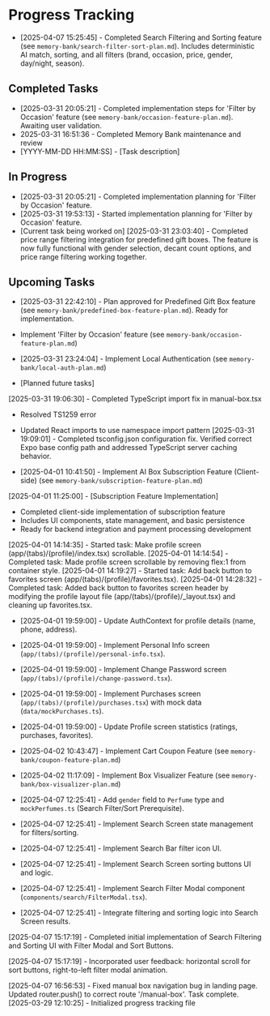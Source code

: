 # Progress Tracking

- [2025-04-07 15:25:45] - Completed Search Filtering and Sorting feature (see `memory-bank/search-filter-sort-plan.md`). Includes deterministic AI match, sorting, and all filters (brand, occasion, price, gender, day/night, season).
## Completed Tasks

- [2025-03-31 20:05:21] - Completed implementation steps for 'Filter by Occasion' feature (see `memory-bank/occasion-feature-plan.md`). Awaiting user validation.
- 2025-03-31 16:51:36 - Completed Memory Bank maintenance and review
- [YYYY-MM-DD HH:MM:SS] - [Task description]

## In Progress


- [2025-03-31 20:05:21] - Completed implementation planning for 'Filter by Occasion' feature.
- [2025-03-31 19:53:13] - Started implementation planning for 'Filter by Occasion' feature.
- [Current task being worked on]
[2025-03-31 23:03:40] - Completed price range filtering integration for predefined gift boxes. The feature is now fully functional with gender selection, decant count options, and price range filtering working together.

## Upcoming Tasks


- [2025-03-31 22:42:10] - Plan approved for Predefined Gift Box feature (see `memory-bank/predefined-box-feature-plan.md`). Ready for implementation.
- Implement 'Filter by Occasion' feature (see `memory-bank/occasion-feature-plan.md`)

- [2025-03-31 23:24:04] - Implement Local Authentication (see `memory-bank/local-auth-plan.md`)
- [Planned future tasks]

[2025-03-31 19:06:30] - Completed TypeScript import fix in manual-box.tsx
- Resolved TS1259 error
- Updated React imports to use namespace import pattern
[2025-03-31 19:09:01] - Completed tsconfig.json configuration fix. Verified correct Expo base config path and addressed TypeScript server caching behavior.

- [2025-04-01 10:41:50] - Implement AI Box Subscription Feature (Client-side) (see `memory-bank/subscription-feature-plan.md`)

[2025-04-01 11:25:00] - [Subscription Feature Implementation]
- Completed client-side implementation of subscription feature
- Includes UI components, state management, and basic persistence
- Ready for backend integration and payment processing development

[2025-04-01 14:14:35] - Started task: Make profile screen (app/(tabs)/(profile)/index.tsx) scrollable.
[2025-04-01 14:14:54] - Completed task: Made profile screen scrollable by removing flex:1 from container style.
[2025-04-01 14:19:27] - Started task: Add back button to favorites screen (app/(tabs)/(profile)/favorites.tsx).
[2025-04-01 14:28:32] - Completed task: Added back button to favorites screen header by modifying the profile layout file (app/(tabs)/(profile)/_layout.tsx) and cleaning up favorites.tsx.

- [2025-04-01 19:59:00] - Update AuthContext for profile details (name, phone, address).

- [2025-04-01 19:59:00] - Implement Personal Info screen (`app/(tabs)/(profile)/personal-info.tsx`).

- [2025-04-01 19:59:00] - Implement Change Password screen (`app/(tabs)/(profile)/change-password.tsx`).

- [2025-04-01 19:59:00] - Implement Purchases screen (`app/(tabs)/(profile)/purchases.tsx`) with mock data (`data/mockPurchases.ts`).

- [2025-04-01 19:59:00] - Update Profile screen statistics (ratings, purchases, favorites).


- [2025-04-02 10:43:47] - Implement Cart Coupon Feature (see `memory-bank/coupon-feature-plan.md`)


- [2025-04-02 11:17:09] - Implement Box Visualizer Feature (see `memory-bank/box-visualizer-plan.md`)


- [2025-04-07 12:25:41] - Add `gender` field to `Perfume` type and `mockPerfumes.ts` (Search Filter/Sort Prerequisite).

- [2025-04-07 12:25:41] - Implement Search Screen state management for filters/sorting.

- [2025-04-07 12:25:41] - Implement Search Bar filter icon UI.

- [2025-04-07 12:25:41] - Implement Search Screen sorting buttons UI and logic.

- [2025-04-07 12:25:41] - Implement Search Filter Modal component (`components/search/FilterModal.tsx`).

- [2025-04-07 12:25:41] - Integrate filtering and sorting logic into Search Screen results.

[2025-04-07 15:17:19] - Completed initial implementation of Search Filtering and Sorting UI with Filter Modal and Sort Buttons.

[2025-04-07 15:17:19] - Incorporated user feedback: horizontal scroll for sort buttons, right-to-left filter modal animation.

[2025-04-07 16:56:53] - Fixed manual box navigation bug in landing page. Updated router.push() to correct route '/manual-box'. Task complete.
[2025-03-29 12:10:25] - Initialized progress tracking file